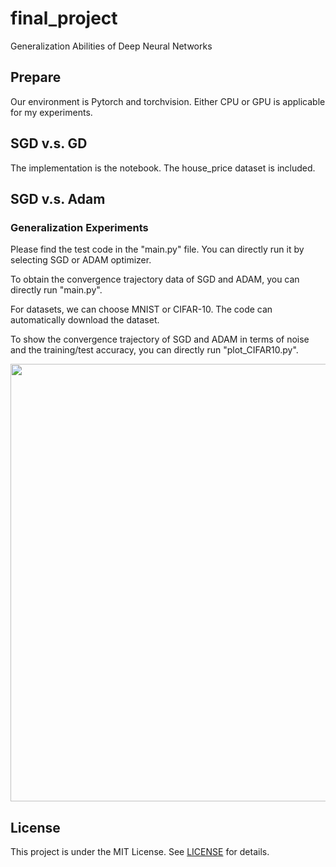 # final_project
Generalization Abilities of Deep Neural Networks

## Prepare
Our environment is Pytorch and torchvision.  Either CPU or GPU is applicable for my experiments.


## SGD v.s. GD
The implementation is the notebook. The house_price dataset is included.

## SGD v.s. Adam
### Generalization Experiments
Please find the test code in the "main.py" file. You can directly run it by selecting SGD or ADAM optimizer.

To obtain the convergence trajectory data of SGD and ADAM, you can directly run "main.py".

For datasets, we can choose MNIST or CIFAR-10. The code can automatically download the dataset.

To show the convergence trajectory of SGD and ADAM in terms of noise and the training/test accuracy, you can directly run "plot_CIFAR10.py".

<p align="center">
  <img src="./exp_data/comparison.png" width="700">
</p>

## License

This project is under the MIT License. See [LICENSE](LICENSE) for details.
